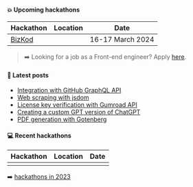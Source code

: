 #### :boom: Upcoming hackathons

| Hackathon | Location | Date |
| --------- | -------- | ---- |
| [BizKod](https://bizkod.rs/) |   | 16-17 March 2024 |

> :arrow_right: Looking for a job as a Front-end engineer? Apply [here](https://app.recrooit.com/jobs/61fc33a8-beb1-40d1-aa53-1524bacf2d09/frontend-engineer-m-f-d-80-100-?r=ef301682).

#### :memo: Latest posts

<!-- BLOG-POST-LIST:START -->
- [Integration with GitHub GraphQL API](https://sevic.dev/notes/github-graphql-api-nodejs/)
- [Web scraping with jsdom](https://sevic.dev/notes/scraping-jsdom/)
- [License key verification with Gumroad API](https://sevic.dev/notes/license-key-verification-gumroad-api/)
- [Creating a custom GPT version of ChatGPT](https://sevic.dev/notes/custom-gpt-chatgpt/)
- [PDF generation with Gotenberg](https://sevic.dev/notes/pdf-generation-gotenberg/)
<!-- BLOG-POST-LIST:END -->

#### :computer: Recent hackathons

| Hackathon | Location | Date |
| --------- | -------- | ---- |
|           |          |      |

:arrow_right: [hackathons in 2023](2023.md)

